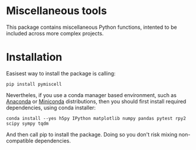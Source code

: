 # Miscellaneous tools

This package contains miscellaneous Python functions, intented to be included across more complex projects.

# Installation

Easisest way to install the package is calling:

```pip install pymiscell```

Nevertheles, if you use a conda manager based environment, such as [Anaconda](https://www.anaconda.com/) or [Miniconda](https://docs.conda.io/en/latest/miniconda.html) distributions, then you should first install required dependencies, using conda installer:

```conda install --yes h5py IPython matplotlib numpy pandas pytest rpy2 scipy sympy tqdm```

And then call pip to install the package. Doing so you don't risk mixing non-compatible dependencies.
